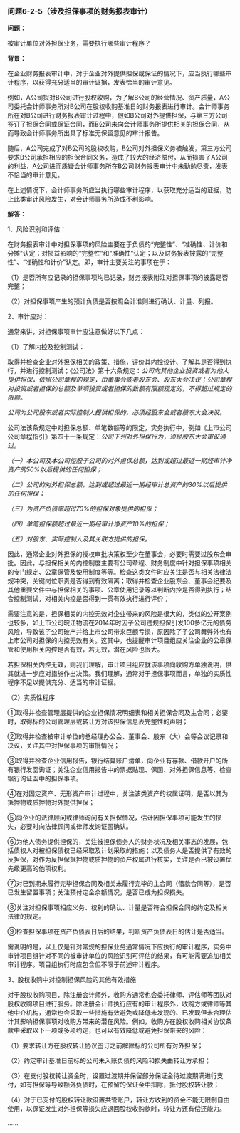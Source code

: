 ### 问题6-2-5（涉及担保事项的财务报表审计）

**问题：**

被审计单位对外担保业务，需要执行哪些审计程序？

**背景：**

在企业财务报表审计中，对于企业对外提供担保或保证的情况下，应当执行哪些审计程序，以获得充分适当的审计证据，发表恰当的审计意见。

例如，A公司拟对B公司进行股权收购，为了解B公司的经营情况、资产质量，A公司委托会计师事务所对B公司在股权收购基准日的财务报表进行审计。会计师事务所在对B公司进行财务报表审计过程中，假如B公司对外提供担保，与第三方公司签订了担保合同或保证合同，而B公司未向会计师事务所提供相关的担保合同，从而导致会计师事务所出具了标准无保留意见的审计报告。

随后，A公司完成了对B公司的股权收购，B公司对外担保义务被触发，第三方公司要求B公司承担相应的担保合同义务，造成了较大的经济偿付，从而损害了A公司的利益，A公司进而质疑会计师事务所在B公司财务报表审计中未勤勉尽责，发表不恰当的审计意见。

在上述情况下，会计师事务所应当执行哪些审计程序，以获取充分适当的证据，防止此类审计风险发生，对会计师事务所造成不利影响。

**解答：**

1、风险识别和评估：

在财务报表审计中对担保事项的风险主要在于负债的“完整性”、“准确性、计价和分摊”认定；对损益影响的“完整性”和“准确性”认定；以及财务报表披露的“完整性”、“准确性和计价”认定。即，审计主要关注的事项在于：

（1）是否所有应记录的担保事项均已记录，财务报表附注对担保事项的披露是否完整；

（2）对担保事项产生的预计负债是否按照会计准则进行确认、计量、列报。

2、审计应对：

通常来讲，对担保事项审计应注意做好以下几点：

（1）了解内控及控制测试：

取得并检查企业对外担保相关的政策、措施，评价其内控设计、了解其是否得到执行，并进行控制测试；《公司法》第十六条规定：*公司向其他企业投资或者为他人提供担保，依照公司章程的规定，由董事会或者股东会、股东大会决议；公司章程对投资或者担保的总额及单项投资或者担保的数额有限额规定的，不得超过规定的限额。*

*公司为公司股东或者实际控制人提供担保的，必须经股东会或者股东大会决议。*

公司法该条规定中对担保总额、单笔数额等的限定，实务执行中，例如《上市公司公司章程指引》第四十一条规定：*公司下列对外担保行为，须经股东大会审议通过。*

*（一）本公司及本公司控股子公司的对外担保总额，达到或超过最近一期经审计净资产的50%以后提供的任何担保；*

*（二）公司的对外担保总额，达到或超过最近一期经审计总资产的30%以后提供的任何担保；*

*（三）为资产负债率超过70%的担保对象提供的担保；*

*（四）单笔担保额超过最近一期经审计净资产10%的担保；*

*（五）对股东、实际控制人及其关联方提供的担保。*

因此，通常企业对外担保的授权审批决策权至少在董事会，必要时需要过股东会审批。因此，与担保相关的内控制度主要有公司章程、财务制度中针对担保事项相关的专门规定、公章保管及使用制度等等。检查这类文件时应关注是否与相关法律法规冲突，关键岗位职责是否得到有效隔离；取得并检查企业股东会、董事会纪要及其他重要文件中与担保相关的事项、公章使用记录等以判断内控是否得到执行；结合控制测试，对相关内控是否得到一贯有效执行进行评价；

需要注意的是，担保相关的内控无效对企业带来的风险是很大的，类似的公开案例也较多，如上市公司皖江物流在2014年时因子公司违规担保引发100多亿元的债务风险，导致该子公司破产并给上市公司带来巨额亏损，原因除了子公司舞弊外也有上市公司对担保的内控无效有关。这其中，也提醒审计项目组应关注企业的公章保管和使用相关内控是否有效，若无效，潜在风险也很大。

若担保相关内控无效，则我们理解，审计项目组应就该事项向收购方单独说明，供其就进一步应对措施作出决策。我们理解，通常对于担保事项而言，单独的实质性程序不足以提供充分、适当的审计证据。

（2）实质性程序

①取得并检查管理层提供的企业担保情况明细表和相关担保合同及主合同；必要时，取得标的公司管理层或转让方对该担保信息表完整性的声明；

②取得并检查被审计单位的总经理办公会、董事会、股东（大）会等会议记录和决议，关注其中对担保事项的审批情况；

③取得并检查企业信用报告，银行结算账户清单，向企业有存款、借款开户的所有银行发函询证；关注企业信用报告中的票据贴现、保函、对外担保信息等、检查银行询证函中的担保事项。

④在对固定资产、无形资产审计过程中，关注该类资产的权属证明，是否以其为抵押物或质押物对外提供担保；

⑤向企业的法律顾问或律师询问有关担保情况，估计因担保事项可能发生的损失，必要时向法律顾问或律师发询证函确认。

⑥为他人债务提供担保的，关注被担保债务人的财务状况及相关事态的发展，包括债权人对被担保债权已经采取及计划采取的措施；以及债务人是否提供了有效的反担保，对作为反担保抵押物或质押物的资产权属进行核实，关注是否已被设置优先级更高的他项权利。

⑦对已到期未履行完毕担保合同及相关未履行完毕的主合同（借款合同等），是否已发生留置事项；关注预付定金余额情况，是否已成为担保损失。

⑧关注对担保事项相应义务、权利的确认、计量是否符合担保合同的约定及相关法律的规定。

⑨检查担保事项在资产负债表日后的结果，判断资产负债表日的估计是否适当。

需说明的是，以上仅是针对常规的担保业务通常情况下应执行的审计程序，实务中审计项目组针对不同的被审计单位的风险识别可评估的结果，有可能需要追加相关审计程序。项目组执行时应包含但不限于前述审计程序。

3、股权收购中对控制担保风险的其他有效措施

对于股权收购项目，除注册会计师外，收购方通常也会委托律师、评估师等团队对股权收购项目进行服务。除注册会计师执行应有的审计程序外，收购方或律师等其他中介机构，通常也会采取一些措施有效避免或降低未发现的、已发现但未合理估计其影响担保事项对收购方带来的潜在风险。例如，收购方在股权收购相关协议条款中采取以下一项或多项约定，也可以有效降低或避免担保带来的风险：

（1）要求转让方在股权转让协议签订之前解除标的公司所有对外担保；

（2）约定审计基准日前标的公司未入账负债的风险和损失由转让方承担；

（3）在支付股权转让资金时，设置过渡期并保留部分保证金待过渡期满进行支付，如有担保等导致额外负债时，在预留的保证金中扣除，抵付股权转让款；

（4）对于已支付的股权转让款设置共管账户，转让方收到的资金不能无限制自由使用，以保证发生对外担保等损失应退回股权收购款时，转让方还有偿还能力。

……